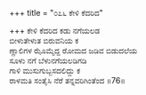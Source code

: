 +++
title = "೦೭೬ ಕೇಳಿ ಕೆದರಿದ"

+++
ಕೇಳಿ ಕೆದರಿದ ಕಡು ನಗೆಯಲಡ  
ಬೀಳುತೇಳುತ ಬಿರುವನಿಯ ಕ  
ಣ್ಣಾಲಿಗಳ ಝೊಮ್ಮೆದ್ದ ರೋಮದ ಜಡಿವ ಬಿಡುದಲೆಯ  
ಸೂಳು ನಗೆ ಬೆಳುನಗೆಯಲಡಿಗಡಿ  
ಗಾಳಿ ಮುಸುಗುಬ್ಬಸದಲಿದ್ದು ಕ  
ರಾಳಮತಿ ಸಂತೈಸಿ ನೆರೆ ತನ್ನವರಿಗಿಂತೆಂದ     ॥76॥